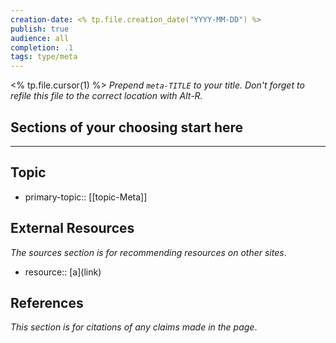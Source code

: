 ```yaml
---
creation-date: <% tp.file.creation_date("YYYY-MM-DD") %>
publish: true
audience: all
completion: .1
tags: type/meta
---
```


<% tp.file.cursor(1) %> *Prepend `meta-TITLE` to your title. Don't forget to refile this file to the correct location with Alt-R.*

## Sections of your choosing start here


---
## Topic
- primary-topic:: \[\[topic-Meta]]

## External Resources
*The sources section is for recommending resources on other sites*.
- resource:: \[a\]\(link\)

## References
*This section is for citations of any claims made in the page*.


